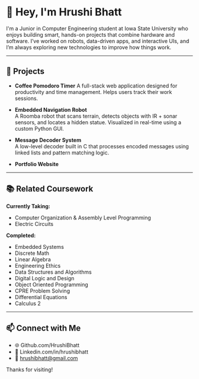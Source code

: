 # 👋 Hey, I'm Hrushi Bhatt

I'm a Junior in Computer Engineering student at Iowa State University who enjoys building smart, hands-on projects that combine hardware and software. I’ve worked on robots, data-driven apps, and interactive UIs, and I’m always exploring new technologies to improve how things work.

---

## 🧠 Projects

- **Coffee Pomodoro Timer**
  A full-stack web application designed for productivity and time management. Helps users track their work sessions. 

- **Embedded Navigation Robot**  
  A Roomba robot that scans terrain, detects objects with IR + sonar sensors, and locates a hidden statue. Visualized in real-time using a custom Python GUI.

- **Message Decoder System**  
  A low-level decoder built in C that processes encoded messages using linked lists and pattern matching logic.

- **Portfolio Website**  
  
---

## 📚 Related Coursework

**Currently Taking:**  
- Computer Organization & Assembly Level Programming
- Electric Circuits

**Completed:**  
- Embedded Systems
- Discrete Math
- Linear Algebra
- Engineering Ethics
- Data Structures and Algorithms
- Digital Logic and Design
- Object Oriented Programming
- CPRE Problem Solving
- Differential Equations
- Calculus 2

---

## 📫 Connect with Me

- 🌐 Github.com/HrushiBhatt
- 💼 Linkedin.com/in/hrushibhatt
- 📧 hrushibhatt@gmail.com

Thanks for visiting!

